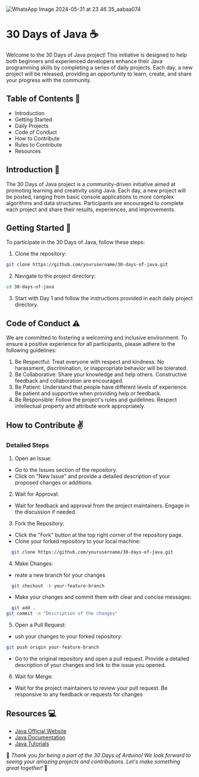 
![WhatsApp Image 2024-05-31 at 23 46 35_aabaa074](https://github.com/jitacm/-30DaysDevChallenge-/assets/163456457/f8d59a19-4829-4f30-9cad-b2c950867b56)

# **30 Days of Java** ☕
Welcome to the 30 Days of Java project! This initiative is designed to help both beginners and experienced developers enhance their Java programming skills by completing a series of daily projects. Each day, a new project will be released, providing an opportunity to learn, create, and share your progress with the community.

## Table of Contents 🔢

- Introduction
- Getting Started
- Daily Projects
- Code of Conduct
- How to Contribute
-  Rules to Contribute
- Resources


## Introduction 🚀 
The 30 Days of Java project is a community-driven initiative aimed at promoting learning and creativity using Java. Each day, a new project will be posted, ranging from basic console applications to more complex algorithms and data structures. Participants are encouraged to complete each project and share their results, experiences, and improvements.

## Getting Started 🌟

To participate in the 30 Days of Java, follow these steps:
1. Clone the repository:
```bash
git clone https://github.com/yourusername/30-days-of-java.git


```
2. Navigate to the project directory:
```bash
cd 30-days-of-java

```
3. Start with Day 1 and follow the instructions provided in each daily project directory.

## Code of Conduct ⚠️
We are committed to fostering a welcoming and inclusive environment. To ensure a positive experience for all participants, please adhere to the following guidelines:

1.  Be Respectful: Treat everyone with respect and kindness. No harassment, discrimination, or inappropriate behavior will be tolerated.
2.  Be Collaborative: Share your knowledge and help others. Constructive feedback and collaboration are encouraged.
3.  Be Patient: Understand that people have different levels of experience. Be patient and supportive when providing help or feedback.
4.  Be Responsible: Follow the project's rules and guidelines. Respect intellectual property and attribute work appropriately.

## How to Contribute ✌️
### Detailed Steps

1. Open an Issue:

- Go to the Issues section of the repository.
- Click on "New Issue" and provide a detailed description of your proposed changes or additions.

2. Wait for Approval:

- Wait for feedback and approval from the project maintainers. Engage in the discussion if needed.

3. Fork the Repository:

- Click the "Fork" button at the top right corner of the repository page.
- Clone your forked repository to your local machine:
```bash
  git clone https://github.com/yourusername/30-days-of-java.git

```
4. Make Changes:
- reate a new branch for your changes
```bash
  git checkout -b your-feature-branch

```
- Make your changes and commit them with clear and concise messages:
```bash
  git add .
git commit -m "Description of the changes"

```
5. Open a Pull Request:
- ush your changes to your forked repository:
```bash
git push origin your-feature-branch

```
- Go to the original repository and open a pull request. Provide a detailed description of your changes and link to the issue you opened.

6. Wait for Merge:
- Wait for the project maintainers to review your pull request. Be responsive to any feedback or requests for changes

## Resources 💻

- [Java Official Website](https://docs.oracle.com/en/java/)
- [Java Documentation](https://docs.oracle.com/en/java/)
- [Java Tutorials ](https://docs.oracle.com/en/java/)


 💫 *Thank you for being a part of the 30 Days of Arduino! We look forward to seeing your amazing projects and contributions. Let's make something great together!* 🌟
